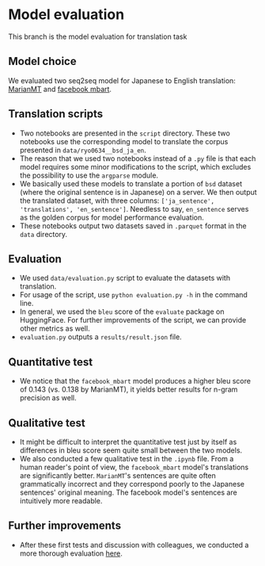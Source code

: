 # Model evaluation
This branch is the model evaluation for translation task
## Model choice
We evaluated two seq2seq model for Japanese to English translation: [MarianMT](https://huggingface.co/docs/transformers/model_doc/marian) and [facebook mbart](https://huggingface.co/facebook/mbart-large-50-many-to-many-mmt).
## Translation scripts
- Two notebooks are presented in the `script` directory. These two notebooks use the corresponding model to translate the corpus presented in `data/ryo0634__bsd_ja_en`. 
- The reason that we used two notebooks instead of a `.py` file is that each model requires some minor modifications to the script, which excludes the possibility to use the `argparse` module.
- We basically used these models to translate a portion of `bsd` dataset (where the original sentence is in Japanese) on a server. We then output the translated dataset, with three columns: `['ja_sentence', 'translations', 'en_sentence']`. Needless to say, `en_sentence` serves as the golden corpus for model performance evaluation.
- These notebooks output two datasets saved in `.parquet` format in the `data` directory.
## Evaluation
- We used `data/evaluation.py` script to evaluate the datasets with translation.
- For usage of the script, use `python evaluation.py -h` in the command line.
- In general, we used the `bleu` score of the `evaluate` package on HuggingFace. For further improvements of the script, we can provide other metrics as well.
- `evaluation.py` outputs a `results/result.json` file.
## Quantitative test
- We notice that the `facebook_mbart` model produces a higher bleu score of 0.143 (vs. 0.138 by MarianMT), it yields better results for n-gram precision as well.
## Qualitative test
- It might be difficult to interpret the quantitative test just by itself as differences in bleu score seem quite small between the two models. 
- We also conducted a few qualitative test in the `.ipynb` file. From a human reader's point of view, the `facebook_mbart` model's translations are significantly better. `MarianMT`'s sentences are quite often grammatically incorrect and they correspond poorly to the Japanese sentences' original meaning. The facebook model's sentences are intuitively more readable.
## Further improvements
- After these first tests and discussion with colleagues, we conducted a more thorough evaluation [here](https://github.com/ShenYT0/Parallel-corpus-evaluation-for-translation-tasks/blob/main/model_evaluate.ipynb).
